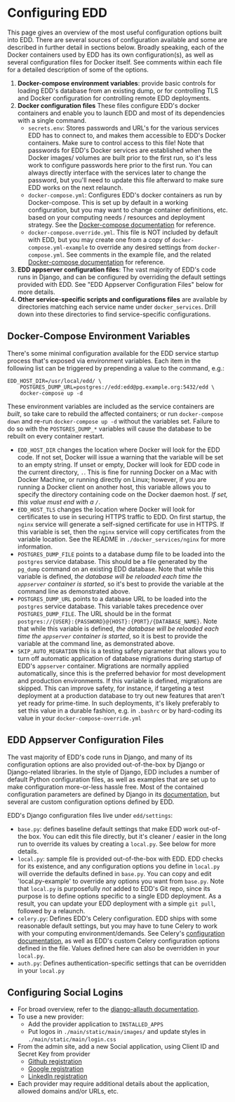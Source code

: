 # Configuring EDD

This page gives an overview of the most useful configuration options built into EDD. There are
several sources of configuration available and some are described in further detail in sections
below. Broadly speaking, each of the Docker containers used by EDD has its own configuration(s),
as well as several configuration files for Docker itself. See comments within each file for a
detailed description of some of the options.

1. __Docker-compose environment variables__: provide basic controls for loading EDD's database from
  an existing dump, or for controlling TLS and Docker configuration for controlling remote EDD
  deployments.
2. __Docker configuration files__
  These files configure EDD's docker containers and enable you to launch EDD and most of its
  dependencies with a single command.
    * `secrets.env`: Stores passwords and URL's for the various services EDD has to connect to,
      and makes them accessible to EDD's Docker containers. Make sure to control access to this
      file! Note that passwords for EDD's Docker services are established when the Docker images/
      volumes are built prior to the first run, so it's less work to configure passwords here prior
      to the first run. You can always directly interface with the services later to change the
      password, but you'll need to update this file afterward to make sure EDD works on the next
      relaunch.
    * `docker-compose.yml`: Configures EDD's docker containers as run by Docker-compose. This is
      set up by default in a working configuration, but you may want to change container
      definitions, etc. based on your computing needs / resources and deployment strategy. See the
      [Docker-compose documentation][1] for reference.
    * `docker-compose.override.yml`. This file is NOT included by default with EDD, but you may
      create one from a copy of `docker-compose.yml-example` to override any desired settings from
      `docker-compose.yml`. See comments in the example file, and the related [Docker-compose
      documentation][2] for reference.
3. __EDD appserver configuration files__: The vast majority of EDD's code runs in Django, and can
  be configured by overriding the default settings provided with EDD. See "EDD Appserver
  Configuration Files" below for more details.
4. __Other service-specific scripts and configurations files__ are available by directories
  matching each service name under `docker_services`. Drill down into these directories to find
  service-specific configurations.


## Docker-Compose Environment Variables

There's some minimal configuration available for the EDD service startup process that's exposed
via environment variables. Each item in the following list can be triggered by prepending a value
to the command, e.g.:

    EDD_HOST_DIR=/usr/local/edd/ \
        POSTGRES_DUMP_URL=postgres://edd:edd@pg.example.org:5432/edd \
        docker-compose up -d

These environment variables are included as the service containers are *built*, so take care to
rebuild the affected containers; or run `docker-compose down` and re-run `docker-compose up -d`
without the variables set. Failure to do so with the `POSTGRES_DUMP_*` variables will cause the
database to be rebuilt on every container restart.

* `EDD_HOST_DIR` changes the location where Docker will look for the EDD code. If not set, Docker
  will issue a warning that the variable will be set to an empty string. If unset or empty, Docker
  will look for EDD code in the current directory, `.`. This is fine for running Docker on a Mac
  with Docker Machine, or running directly on Linux; however, if you are running a Docker client
  on another host, this variable allows you to specify the directory containing code on the Docker
  daemon host. *If set, this value must end with a `/`*.
* `EDD_HOST_TLS` changes the location where Docker will look for certificates to use in securing
  HTTPS traffic to EDD. On first startup, the `nginx` service will generate a self-signed
  certificate for use in HTTPS. If this variable is set, then the `nginx` service will copy
  certificates from the variable location. See the README in `./docker_services/nginx` for more
  information.
* `POSTGRES_DUMP_FILE` points to a database dump file to be loaded into the `postgres` service
  database. This should be a file generated by the `pg_dump` command on an existing EDD database.
  Note that while this variable is defined, *the database will be reloaded each time the
  `appserver` container is started*, so it's best to provide the variable at the command line as
  demonstrated above.
* `POSTGRES_DUMP_URL` points to a database URL to be loaded into the `postgres` service database.
  This variable takes precedence over `POSTGRES_DUMP_FILE`. The URL should be in the format
  `postgres://{USER}:{PASSWORD}@{HOST}:{PORT}/{DATABASE_NAME}`. Note that while this variable is
  defined, *the database will be reloaded each time the `appserver` container is started*, so it
  is best to provide the variable at the command line, as demonstrated above.
* `SKIP_AUTO_MIGRATION` this is a testing safety parameter that allows you to turn off automatic
  application of database migrations during startup of EDD's `appserver` container. Migrations
  are normally applied automatically, since this is the preferred behavior for most development
  and production environments. If this variable is defined, migrations are skipped. This can
  improve safety, for instance, if targeting a test deployment at a production database to try
  out new features that aren't yet ready for prime-time. In such deployments, it's likely
  preferably to set this value in a durable fashion, e.g. in `.bashrc` or by hard-coding its value
  in your `docker-compose-override.yml`


## EDD Appserver Configuration Files
The vast majority of EDD's code runs in Django, and many of its configuration options are also
provided out-of-the-box by Django or Django-related libraries. In the style of Django, EDD includes
a number of default Python configuration files, as well as examples that are set up to make
configuration more-or-less hassle free. Most of the contained configuration parameters are defined
by Django in its [documentation][3], but several are custom configuration options defined by EDD.

EDD's Django configuration files live under `edd/settings`:
* `base.py`: defines baseline default settings that make EDD work out-of-the box. You can edit
  this file directly, but it's cleaner / easier in the long run to override its values by creating
  a `local.py`. See below for more details.
* `local.py`: sample file is provided out-of-the-box with EDD. EDD checks for its existence, and
  any configuration options you define in `local.py` will override the defaults defined in
  `base.py`. You can copy and edit 'local.py-example' to override any options you want from
  `base.py`. Note  that `local.py` is purposefully *not* added to EDD's Git repo, since its
  purpose is to define options specific to a single EDD deployment. As a result, you can update
  your EDD deployment with a simple `git pull`, followed by a relaunch.
* `celery.py`: Defines EDD's Celery configuration. EDD ships with some reasonable default settings,
  but you may have to tune Celery to work with your computing environment/demands. See Celery's
  [configuration documentation][4], as well as EDD's custom Celery configuration options defined
  in the file. Values defined here can also be overridden in your `local.py`.
* `auth.py`: Defines authentication-specific settings that can be overridden in your `local.py`

## Configuring Social Logins <a name="Social"/>
* For broad overview, refer to the [django-allauth documentation][5].
* To use a new provider:
    * Add the provider application to `INSTALLED_APPS`
    * Put logos in `./main/static/main/images/` and update styles in `./main/static/main/login.css`
* From the admin site, add a new Social application, using Client ID and Secret Key from provider
    * [Github registration](https://github.com/settings/applications/new)
    * [Google registration](https://console.developers.google.com/)
    * [LinkedIn registration](https://www.linkedin.com/secure/developer?newapp=)
* Each provider may require additional details about the application, allowed domains and/or
  URLs, etc.

[1]:    https://docs.docker.com/compose/overview/
[2]:    https://docs.docker.com/compose/extends/#/understanding-multiple-compose-files
[3]:    https://docs.djangoproject.com/en/1.9/topics/settings/
[4]:    http://docs.celeryproject.org/en/latest/configuration.html
[5]:    http://django-allauth.readthedocs.org/en/latest/index.html